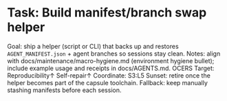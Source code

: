 # Task: Build manifest/branch swap helper
Goal: ship a helper (script or CLI) that backs up and restores `AGENT_MANIFEST.json` + agent branches so sessions stay clean.
Notes: align with docs/maintenance/macro-hygiene.md (environment hygiene bullet); include example usage and receipts in docs/AGENTS.md.
OCERS Target: Reproducibility↑ Self-repair↑
Coordinate: S3:L5
Sunset: retire once the helper becomes part of the capsule toolchain.
Fallback: keep manually stashing manifests before each session.
